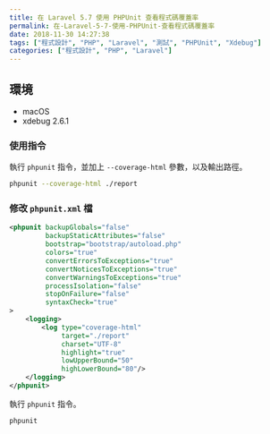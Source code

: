 ```yaml
---
title: 在 Laravel 5.7 使用 PHPUnit 查看程式碼覆蓋率
permalink: 在-Laravel-5-7-使用-PHPUnit-查看程式碼覆蓋率
date: 2018-11-30 14:27:38
tags: ["程式設計", "PHP", "Laravel", "測試", "PHPUnit", "Xdebug"]
categories: ["程式設計", "PHP", "Laravel"]
---
```


## 環境

- macOS
- xdebug 2.6.1

### 使用指令

執行 `phpunit` 指令，並加上 `--coverage-html` 參數，以及輸出路徑。

```BASH
phpunit --coverage-html ./report
```

### 修改 `phpunit.xml` 檔

```XML
<phpunit backupGlobals="false"
         backupStaticAttributes="false"
         bootstrap="bootstrap/autoload.php"
         colors="true"
         convertErrorsToExceptions="true"
         convertNoticesToExceptions="true"
         convertWarningsToExceptions="true"
         processIsolation="false"
         stopOnFailure="false"
         syntaxCheck="true"
>
    <logging>
        <log type="coverage-html"
             target="./report"
             charset="UTF-8"
             highlight="true"
             lowUpperBound="50"
             highLowerBound="80"/>
    </logging>
</phpunit>
```

執行 `phpunit` 指令。

```BASH
phpunit
```
